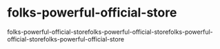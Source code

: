 # folks-powerful-official-store
folks-powerful-official-storefolks-powerful-official-storefolks-powerful-official-storefolks-powerful-official-store
